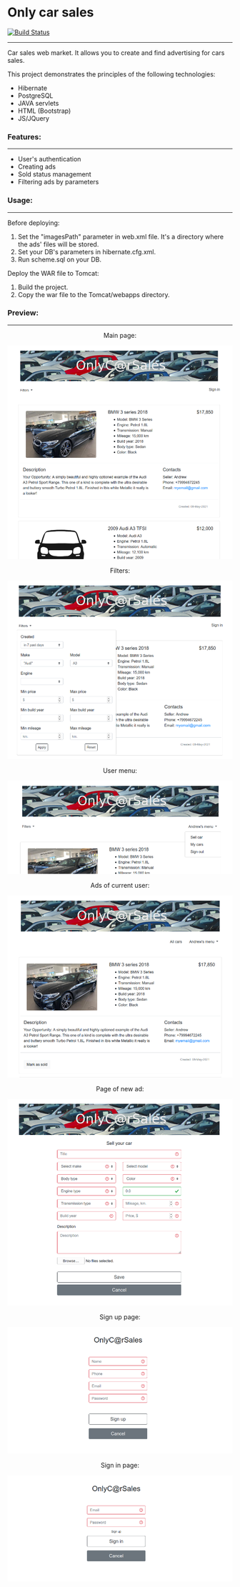 # Only car sales  
[![Build Status](https://travis-ci.com/amasterenko/job4j_todolist.svg?branch=master)](https://travis-ci.com/amasterenko/job4j_todolist)  
____ 
Сar sales web market. It allows you to create and find advertising for cars sales.   

This project demonstrates the principles of the following technologies:  
- Hibernate  
- PostgreSQL  
- JAVA servlets  
- HTML (Bootstrap)  
- JS/JQuery  

### Features:
____  
- User's authentication  
- Creating ads  
- Sold status management      
- Filtering ads by parameters   

### Usage:  
____  
Before deploying:  
1. Set the "imagesPath" parameter in web.xml file.
It's a directory where the ads' files will be stored.  
2. Set your DB's parameters in hibernate.cfg.xml.  
3. Run scheme.sql on your DB.   

Deploy the WAR file to Tomcat:  
1. Build the project.  
2. Copy the war file to the Tomcat/webapps directory.  

### Preview:
____  
<p align="center"> Main page:</p>  

![ScreenShot](images/main.png)  

<div align="center"> Filters:</div> 

![ScreenShot](images/main_filter.png)   

<p align="center"> User menu:</p> 

![ScreenShot](images/user_menu.png)  

<p align="center"> Ads of current user:</p> 

![ScreenShot](images/user_cars.png)  

<p align="center"> Page of new ad:</p> 

![ScreenShot](images/sell_car.png)  

<p align="center"> Sign up page:</p> 

![ScreenShot](images/sign_up.png) 

<p align="center"> Sign in page:</p> 

![ScreenShot](images/sign_in.png)  